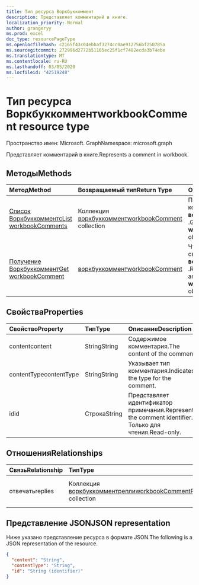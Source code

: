 ```yaml
---
title: Тип ресурса Воркбуккоммент
description: Представляет комментарий в книге.
localization_priority: Normal
author: grangeryy
ms.prod: excel
doc_type: resourcePageType
ms.openlocfilehash: c2165f43c04ebbaf3274cc0ae912756bf250785a
ms.sourcegitcommit: 272996d2772b51105ec25f1cf7482ecda3b74ebe
ms.translationtype: MT
ms.contentlocale: ru-RU
ms.lasthandoff: 03/05/2020
ms.locfileid: "42519248"
---
```

# <a name="workbookcomment-resource-type"></a><span data-ttu-id="d42fe-103">Тип ресурса Воркбуккоммент</span><span class="sxs-lookup"><span data-stu-id="d42fe-103">workbookComment resource type</span></span>

<span data-ttu-id="d42fe-104">Пространство имен: Microsoft. Graph</span><span class="sxs-lookup"><span data-stu-id="d42fe-104">Namespace: microsoft.graph</span></span>

<span data-ttu-id="d42fe-105">Представляет комментарий в книге.</span><span class="sxs-lookup"><span data-stu-id="d42fe-105">Represents a comment in workbook.</span></span>

## <a name="methods"></a><span data-ttu-id="d42fe-106">Методы</span><span class="sxs-lookup"><span data-stu-id="d42fe-106">Methods</span></span>

| <span data-ttu-id="d42fe-107">Метод</span><span class="sxs-lookup"><span data-stu-id="d42fe-107">Method</span></span>       | <span data-ttu-id="d42fe-108">Возвращаемый тип</span><span class="sxs-lookup"><span data-stu-id="d42fe-108">Return Type</span></span> | <span data-ttu-id="d42fe-109">Описание</span><span class="sxs-lookup"><span data-stu-id="d42fe-109">Description</span></span> |
|:-------------|:------------|:------------|
| [<span data-ttu-id="d42fe-110">Список Воркбуккомментс</span><span class="sxs-lookup"><span data-stu-id="d42fe-110">List workbookComments</span></span>](../api/workbook-list-comments.md) | <span data-ttu-id="d42fe-111">Коллекция [воркбуккоммент](workbookComment.md)</span><span class="sxs-lookup"><span data-stu-id="d42fe-111">[workbookComment](workbookComment.md) collection</span></span> | <span data-ttu-id="d42fe-112">Получение коллекции объектов **воркбуккоммент** .</span><span class="sxs-lookup"><span data-stu-id="d42fe-112">Get a **workbookComment** object collection.</span></span> |
| [<span data-ttu-id="d42fe-113">Получение Воркбуккоммент</span><span class="sxs-lookup"><span data-stu-id="d42fe-113">Get workbookComment</span></span>](../api/workbookcomment-get.md) | [<span data-ttu-id="d42fe-114">воркбуккоммент</span><span class="sxs-lookup"><span data-stu-id="d42fe-114">workbookComment</span></span>](workbookcomment.md) | <span data-ttu-id="d42fe-115">Чтение свойств и связей объекта **воркбуккоммент** .</span><span class="sxs-lookup"><span data-stu-id="d42fe-115">Read the properties and relationships of a **workbookComment** object.</span></span> |


## <a name="properties"></a><span data-ttu-id="d42fe-116">Свойства</span><span class="sxs-lookup"><span data-stu-id="d42fe-116">Properties</span></span>

| <span data-ttu-id="d42fe-117">Свойство</span><span class="sxs-lookup"><span data-stu-id="d42fe-117">Property</span></span>     | <span data-ttu-id="d42fe-118">Тип</span><span class="sxs-lookup"><span data-stu-id="d42fe-118">Type</span></span>        | <span data-ttu-id="d42fe-119">Описание</span><span class="sxs-lookup"><span data-stu-id="d42fe-119">Description</span></span> |
|:-------------|:------------|:------------|
|<span data-ttu-id="d42fe-120">content</span><span class="sxs-lookup"><span data-stu-id="d42fe-120">content</span></span>|<span data-ttu-id="d42fe-121">String</span><span class="sxs-lookup"><span data-stu-id="d42fe-121">String</span></span>|<span data-ttu-id="d42fe-122">Содержимое комментария.</span><span class="sxs-lookup"><span data-stu-id="d42fe-122">The content of the comment.</span></span>|
|<span data-ttu-id="d42fe-123">contentType</span><span class="sxs-lookup"><span data-stu-id="d42fe-123">contentType</span></span>|<span data-ttu-id="d42fe-124">String</span><span class="sxs-lookup"><span data-stu-id="d42fe-124">String</span></span>|<span data-ttu-id="d42fe-125">Указывает тип комментария.</span><span class="sxs-lookup"><span data-stu-id="d42fe-125">Indicates the type for the comment.</span></span>|
|<span data-ttu-id="d42fe-126">id</span><span class="sxs-lookup"><span data-stu-id="d42fe-126">id</span></span>|<span data-ttu-id="d42fe-127">Строка</span><span class="sxs-lookup"><span data-stu-id="d42fe-127">String</span></span>| <span data-ttu-id="d42fe-128">Представляет идентификатор примечания.</span><span class="sxs-lookup"><span data-stu-id="d42fe-128">Represents the comment identifier.</span></span> <span data-ttu-id="d42fe-129">Только для чтения.</span><span class="sxs-lookup"><span data-stu-id="d42fe-129">Read-only.</span></span>|

## <a name="relationships"></a><span data-ttu-id="d42fe-130">Отношения</span><span class="sxs-lookup"><span data-stu-id="d42fe-130">Relationships</span></span>

| <span data-ttu-id="d42fe-131">Связь</span><span class="sxs-lookup"><span data-stu-id="d42fe-131">Relationship</span></span> | <span data-ttu-id="d42fe-132">Тип</span><span class="sxs-lookup"><span data-stu-id="d42fe-132">Type</span></span>        | <span data-ttu-id="d42fe-133">Описание</span><span class="sxs-lookup"><span data-stu-id="d42fe-133">Description</span></span> |
|:-------------|:------------|:------------|
|<span data-ttu-id="d42fe-134">отвечать</span><span class="sxs-lookup"><span data-stu-id="d42fe-134">replies</span></span>|<span data-ttu-id="d42fe-135">Коллекция [воркбуккомментрепли](workbookcommentreply.md)</span><span class="sxs-lookup"><span data-stu-id="d42fe-135">[workbookCommentReply](workbookcommentreply.md) collection</span></span>| <span data-ttu-id="d42fe-p102">Только для чтения. Допускается значение null.</span><span class="sxs-lookup"><span data-stu-id="d42fe-p102">Read-only. Nullable.</span></span>|

## <a name="json-representation"></a><span data-ttu-id="d42fe-138">Представление JSON</span><span class="sxs-lookup"><span data-stu-id="d42fe-138">JSON representation</span></span>

<span data-ttu-id="d42fe-139">Ниже указано представление ресурса в формате JSON.</span><span class="sxs-lookup"><span data-stu-id="d42fe-139">The following is a JSON representation of the resource.</span></span>

<!-- {
  "blockType": "resource",
  "optionalProperties": [

  ],
  "@odata.type": "microsoft.graph.workbookComment",
  "baseType": "",
  "keyProperty": "id"
}-->

```json
{
  "content": "String",
  "contentType": "String",
  "id": "String (identifier)"
}
```

<!-- uuid: 16cd6b66-4b1a-43a1-adaf-3a886856ed98
2019-02-04 14:57:30 UTC -->
<!-- {
  "type": "#page.annotation",
  "description": "workbookComment resource",
  "keywords": "",
  "section": "documentation",
  "tocPath": ""
}-->
